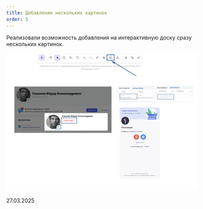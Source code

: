 ```yaml
---
title: Добавление нескольких картинок
order: 5
---
```


Реализовали возможность добавления на интерактивную доску сразу нескольких картинок.

![](<./image (2).png>)

27\.03.2025